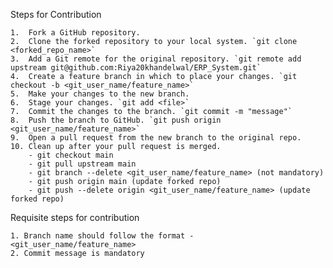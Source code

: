 Steps for Contribution

    1.  Fork a GitHub repository.
    2.  Clone the forked repository to your local system. `git clone <forked_repo_name>`
    3.  Add a Git remote for the original repository. `git remote add upstream git@github.com:Riya20khandelwal/ERP_System.git`
    4.  Create a feature branch in which to place your changes. `git checkout -b <git_user_name/feature_name>`
    5.  Make your changes to the new branch.
    6.  Stage your changes. `git add <file>`
    7.  Commit the changes to the branch. `git commit -m "message"`
    8.  Push the branch to GitHub. `git push origin <git_user_name/feature_name>`
    9.  Open a pull request from the new branch to the original repo.
    10. Clean up after your pull request is merged.
        - git checkout main
        - git pull upstream main
        - git branch --delete <git_user_name/feature_name> (not mandatory)
        - git push origin main (update forked repo)
        - git push --delete origin <git_user_name/feature_name> (update forked repo)

Requisite steps for contribution

    1. Branch name should follow the format -  <git_user_name/feature_name>
    2. Commit message is mandatory
